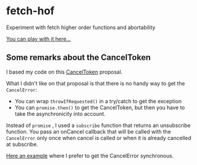 # fetch-hof
Experiment with fetch higher order functions and abortability

[You can play with it here...](https://jovdb.github.io/fetch-hof)

## Some remarks about the CancelToken
I based my code on this [CancelToken](https://github.com/zenparsing/es-cancel-token) proposal.

What I didn't like on that proposal is that there is no handy way to get the `CancelError`:
- You can wrap `throwIfRequested()` in a try/catch to get the exception
- You can `promise.then()` to get the CancelToken, but then you have to take the asynchronicity into account.
  
Instead of `promise` , I used a `subscribe` function that returns an unsubscribe function.
You pass an onCancel callback that will be called with the `CancelError` only once when cancel is called or when it is already cancelled at subscribe.

[Here an example](https://github.com/jovdb/fetch-hof/blob/master/src/withProgress.ts#L58_L63) where I prefer to get the CancelError synchronous.
